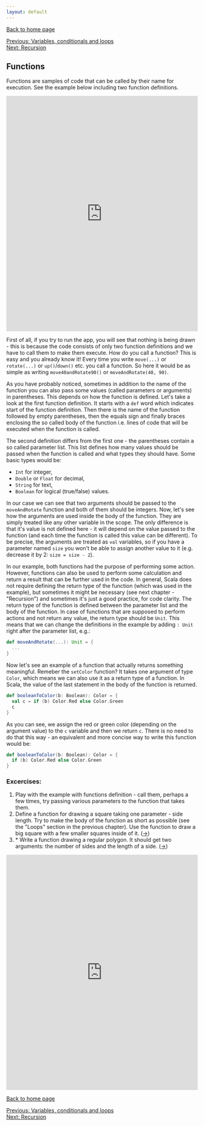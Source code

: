 ```yaml
---
layout: default
---
```


[Back to home page](/en)

[Previous: Variables, conditionals and loops](/en/2_language_basics)  
[Next: Recursion](/en/4_recursion)

## Functions

Functions are samples of code that can be called by their name for execution. See the example below including two function definitions.

<iframe height="620" frameborder="0" style="width: 100%; overflow: hidden;" src="https://embed.scalafiddle.io/embed?sfid=okXrWZp/33"></iframe>

First of all, if you try to run the app, you will see that nothing is being drawn - this is because the code consists of only two function definitions and we have to call them to make them execute. How do you call a function? This is easy and you already know it! Every time you write `move(...)` or `rotate(...)` or `up()`/`down()` etc. you call a function. So here it would be as simple as writing `move40andRotate90()` or `moveAndRotate(40, 90)`.

As you have probably noticed, sometimes in addition to the name of the function you can also pass some values (called parameters or arguments) in parentheses. This depends on how the function is defined. Let's take a look at the first function definition. It starts with a `def` word which indicates start of the function definition. Then there is the name of the function followed by empty parentheses, then the equals sign and finally braces enclosing the so called body of the function i.e. lines of code that will be executed when the function is called.

The second definition differs from the first one - the parentheses contain a so called parameter list. This list defines how many values should be passed when the function is called and what types they should have. Some basic types would be:

* `Int` for integer,
* `Double` or `Float` for decimal,
* `String` for text,
* `Boolean` for logical (true/false) values.

In our case we can see that two arguments should be passed to the `moveAndRotate` function and both of them should be integers. Now, let's see how the arguments are used inside the body of the function. They are simply treated like any other variable in the scope. The only difference is that it's value is not defined here - it will depend on the value passed to the function (and each time the function is called this value can be different). To be precise, the arguments are treated as `val` variables, so if you have a parameter named `size` you won't be able to assign another value to it (e.g. decrease it by 2: `size = size - 2`).

In our example, both functions had the purpose of performing some action. However, functions can also be used to perform some calculation and return a result that can be further used in the code. In general, Scala does not require defining the return type of the function (which was used in the example), but sometimes it might be necessary (see next chapter - "Recursion") and sometimes it's just a good practice, for code clarity. The return type of the function is defined between the parameter list and the body of the function. In case of functions that are supposed to perform actions and not return any value, the return type should be `Unit`. This means that we can change the definitions in the example by adding `: Unit` right after the parameter list, e.g.:

```scala
def moveAndRotate(...): Unit = {
  ...
}
```

Now let's see an example of a function that actually returns something meaningful. Remeber the `setColor` function? It takes one argument of type `Color`, which means we can also use it as a return type of a function. In Scala, the value of the last statement in the body of the function is returned.

```scala
def booleanToColor(b: Boolean): Color = {
  val c = if (b) Color.Red else Color.Green
  c
}
```

As you can see, we assign the red or green color (depending on the argument value) to the `c` variable and then we return `c`. There is no need to do that this way - an equivalent and more concise way to write this function would be:

```scala
def booleanToColor(b: Boolean): Color = {
  if (b) Color.Red else Color.Green
}
```

### Excercises:

1. Play with the example with functions definition - call them, perhaps a few times, try passing various parameters to the function that takes them.
2. Define a function for drawing a square taking one parameter - side length. Try to make the body of the function as short as possible (see the "Loops" section in the previous chapter). Use the function to draw a big square with a few smaller squares inside of it. ([&#8594;](/en/solutions#ex3.2))
3. \* Write a function drawing a regular polygon. It should get two arguments: the number of sides and the length of a side. ([&#8594;](/en/solutions#ex3.3))

<iframe height="620" frameborder="0" style="width: 100%; overflow: hidden;" src="https://embed.scalafiddle.io/embed?sfid=okXrWZp/49"></iframe>

[Back to home page](/en)

[Previous: Variables, conditionals and loops](/en/2_language_basics)  
[Next: Recursion](/en/4_recursion)